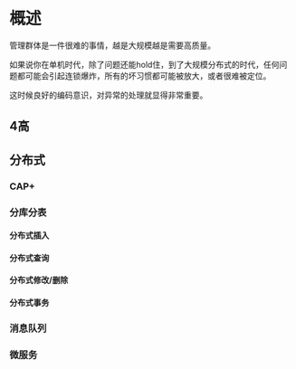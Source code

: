 # 概述

管理群体是一件很难的事情，越是大规模越是需要高质量。  

如果说你在单机时代，除了问题还能hold住，到了大规模分布式的时代，任何问题都可能会引起连锁爆炸，所有的坏习惯都可能被放大，或者很难被定位。  

这时候良好的编码意识，对异常的处理就显得非常重要。  

## 4高

## 分布式

### CAP+

### 分库分表

#### 分布式插入

#### 分布式查询

#### 分布式修改/删除

#### 分布式事务

### 消息队列

### 微服务

